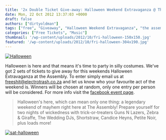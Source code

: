 ```yaml
---
title: '2x Double Ticket Give-away: Halloween Weekend Extravaganza @ The Assembly'
date: Mon, 22 Oct 2012 13:37:03 +0000
draft: false
authors: ["dirtyoldman"]
tags: ["free", "Giveaway", "Halloween Weekend Extravaganza", "the assembly", "Ticket"]
categories: ["Free Tickets", "Music"]
thumbnail: '/wp-content/uploads/2012/10/fri-halloween-150x150.jpg'
featured: '/wp-content/uploads/2012/10/fri-halloween-304x190.jpg'
---
```


[![](/wp-content/uploads/2012/10/fri-halloween-e1350910998338.jpg "Halloween")](/2012/10/22/2x-double-ticket-give-away-halloween-weekend-extravaganza-the-assembly/fri-halloween/)

Halloween is here and that means it's time to party in silly costumes. We've got 2 sets of tickets to give away for this weekends Halloween Extravaganza at the Assembly. To enter simply email us at [freeshit@electrotrash.co.za](mailto:freeshit@electrotrash.co.za) and let us know who your favourite act of the weekend is. Winners will be chosen at random, only one entry per person will be considered. For more info visit the [facebook event page](https://www.facebook.com/events/164071857067450/).

> Halloween's here, which can mean only one thing: a legendary weekend of mayhem right here at The Assembly! Prepare yourself for two nights of wickedness with trick-or-treaters Guns N Lazers, Zebra & Giraffe, The Wedding DJs, Shortstraw, Candice Heyns, Petite Noir, plus loads more!

[![](/wp-content/uploads/2012/10/sat-halloween-e1350911511694.jpg "sat-halloween")](/2012/10/22/2x-double-ticket-give-away-halloween-weekend-extravaganza-the-assembly/sat-halloween/)

